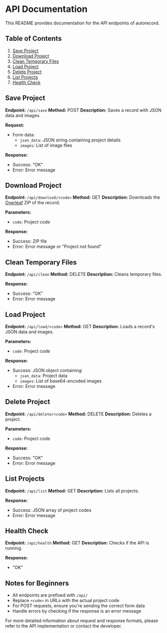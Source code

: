 # API Documentation

This README provides documentation for the API endpoints of autorecord.

## Table of Contents
1. [Save Project](#save-project)
2. [Download Project](#download-project)
3. [Clean Temporary Files](#clean-temporary-files)
4. [Load Project](#load-project)
5. [Delete Project](#delete-project)
6. [List Projects](#list-projects)
7. [Health Check](#health-check)

## Save Project

**Endpoint:** `/api/save`
**Method:** POST
**Description:** Saves a record with JSON data and images.

**Request:**
- Form data:
  - `json_data`: JSON string containing project details
  - `images`: List of image files

**Response:**
- Success: "OK"
- Error: Error message

## Download Project

**Endpoint:** `/api/download/<code>`
**Method:** GET
**Description:** Downloads the [Overleaf](https://www.overleaf.com/) ZIP of the record.

**Parameters:**
- `code`: Project code

**Response:**
- Success: ZIP file
- Error: Error message or "Project not found"

## Clean Temporary Files

**Endpoint:** `/api/clean`
**Method:** DELETE
**Description:** Cleans temporary files.

**Response:**
- Success: "OK"
- Error: Error message

## Load Project

**Endpoint:** `/api/load/<code>`
**Method:** GET
**Description:** Loads a record's JSON data and images.

**Parameters:**
- `code`: Project code

**Response:**
- Success: JSON object containing:
  - `json_data`: Project data
  - `images`: List of base64-encoded images
- Error: Error message

## Delete Project

**Endpoint:** `/api/delete/<code>`
**Method:** DELETE
**Description:** Deletes a project.

**Parameters:**
- `code`: Project code

**Response:**
- Success: "OK"
- Error: Error message

## List Projects

**Endpoint:** `/api/list`
**Method:** GET
**Description:** Lists all projects.

**Response:**
- Success: JSON array of project codes
- Error: Error message

## Health Check

**Endpoint:** `/api/health`
**Method:** GET
**Description:** Checks if the API is running.

**Response:**
- "OK"

## Notes for Beginners

- All endpoints are prefixed with `/api/`
- Replace `<code>` in URLs with the actual project code
- For POST requests, ensure you're sending the correct form data
- Handle errors by checking if the response is an error message

For more detailed information about request and response formats, please refer to the API implementation or contact the developer.